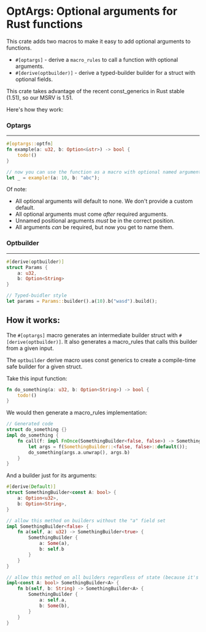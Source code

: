 # OptArgs: Optional arguments for Rust functions

This crate adds two macros to make it easy to add optional arguments to functions.
- `#[optargs]` - derive a `macro_rules` to call a function with optional arguments.
- `#[derive(optbuilder)]` - derive a typed-builder builder for a struct with optional fields.

This crate takes advantage of the recent const_generics in Rust stable (1.51), so our MSRV is 1.51.

Here's how they work:

### Optargs
---
```rust
#[optargs::optfn]
fn example(a: u32, b: Option<&str>) -> bool {
    todo!()
}

// now you can use the function as a macro with optional named arguments
let _ = example!(a: 10, b: "abc");
```

Of note:
- All optional arguments will default to none. We don't provide a custom default.
- All optional arguments must come *after* required arguments.
- Unnamed positional arguments *must* be in the correct position.
- All arguments *can* be required, but now you get to name them.

### Optbuilder
---
```rust
#[derive(optbuilder)]
struct Params {
    a: u32,
    b: Option<String>
}

// Typed-buidler style
let params = Params::builder().a(10).b("wasd").build();
```

## How it works:
The `#[optargs]` macro generates an intermediate builder struct with `#[derive(optbuilder)]`. It also generates a macro_rules that calls this builder from a given input.

The `optbuilder` derive macro uses const generics to create a compile-time safe builder for a given struct.


Take this input function:
```rust
fn do_something(a: u32, b: Option<String>) -> bool {
    todo!()
}
```

We would then generate a macro_rules implementation:
```rust
// Generated code
struct do_something {}
impl do_something {
    fn call(f: impl FnOnce(SomethingBuilder<false, false>) -> SomethingBuilder<true, true>) -> () {
        let args = f(SomethingBuilder::<false, false>::default());
        do_something(args.a.unwrap(), args.b)
    }
}
```

And a builder just for its arguments:
```rust
#[derive(Default)]
struct SomethingBuilder<const A: bool> {
    a: Option<u32>,
    b: Option<String>,
}

// allow this method on builders without the "a" field set
impl SomethingBuilder<false> {
    fn a(self, a: u32) -> SomethingBuilder<true> {
        SomethingBuilder {
            a: Some(a),
            b: self.b
        }
    }
}

// allow this method on all builders regardless of state (because it's optional)
impl<const A: bool> SomethingBuilder<A> {
    fn b(self, b: String) -> SomethingBuilder<A> {
        SomethingBuilder {
            a: self.a,
            b: Some(b),
        }
    }
}
```

